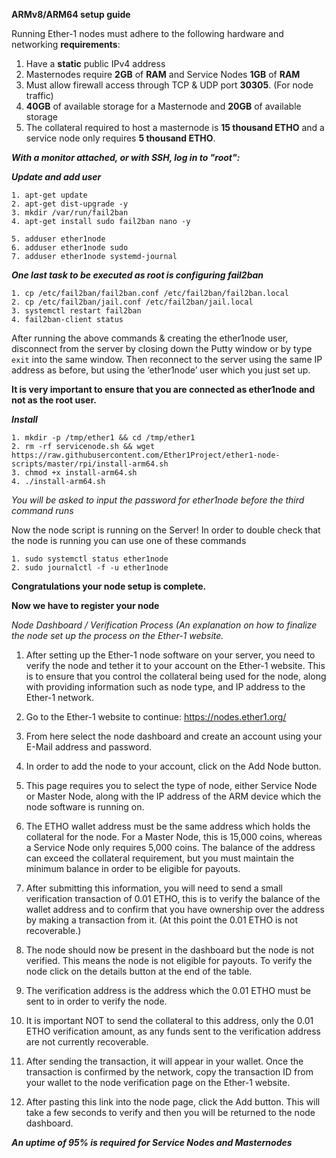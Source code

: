 **ARMv8/ARM64 setup guide**

Running Ether-1 nodes must adhere to the following hardware and networking **requirements**:
	
1. Have a **static** public IPv4 address
2. Masternodes require **2GB** of **RAM** and Service Nodes **1GB** of **RAM**
3. Must allow firewall access through TCP & UDP port **30305**. (For node traffic)
4. **40GB** of available storage for a Masternode and **20GB** of available storage
5. The collateral required to host a masternode is **15 thousand ETHO** and a service node only requires **5 thousand ETHO**.


***With a monitor attached, or with SSH, log in to "root":***
	

***Update and add user***

	1. apt-get update
	2. apt-get dist-upgrade -y
	3. mkdir /var/run/fail2ban
 	4. apt-get install sudo fail2ban nano -y
  
	5. adduser ether1node
	6. adduser ether1node sudo
	7. adduser ether1node systemd-journal

***One last task to be executed as root is configuring fail2ban***

	1. cp /etc/fail2ban/fail2ban.conf /etc/fail2ban/fail2ban.local
	2. cp /etc/fail2ban/jail.conf /etc/fail2ban/jail.local
	3. systemctl restart fail2ban
	4. fail2ban-client status

After running the above commands & creating the ether1node user, disconnect from the server by closing down the Putty window or by type `exit` into the same window. Then reconnect to the server using the same IP address as before, but using the ‘ether1node’ user which you just set up.

**It is very important to ensure that you are connected as ether1node and not as the root user.**



***Install***

	1. mkdir -p /tmp/ether1 && cd /tmp/ether1
	2. rm -rf servicenode.sh && wget https://raw.githubusercontent.com/Ether1Project/ether1-node-scripts/master/rpi/install-arm64.sh
	3. chmod +x install-arm64.sh
	4. ./install-arm64.sh

*You will be asked to input the password for ether1node before the third command runs*

Now the node script is running on the Server! In order to double check that the node is running you can use one of these commands

	1. sudo systemctl status ether1node
	2. sudo journalctl -f -u ether1node
 
**Congratulations your node setup is complete.**

**Now we have to register your node** 

*Node Dashboard / Verification Process (An explanation on how to finalize the node set up the process on the Ether-1 website.*

1. After setting up the Ether-1 node software on your server, you need to verify the node and tether it to your account on the Ether-1 website. This is to ensure that you control the collateral being used for the node, along with providing information such as node type, and IP address to the Ether-1 network. 

2. Go to the Ether-1 website to continue: https://nodes.ether1.org/

3. From here select the node dashboard and create an account using your E-Mail address and password.

4. In order to add the node to your account, click on the Add Node button. 

5. This page requires you to select the type of node, either Service Node or Master Node, along with the IP address of the ARM device which the node software is running on.

6. The ETHO wallet address must be the same address which holds the collateral for the node. For a Master Node, this is 15,000 coins, whereas a Service Node only requires 5,000 coins. The balance of the address can exceed the collateral requirement, but you must maintain the minimum balance in order to be eligible for payouts.

7. After submitting this information, you will need to send a small verification transaction of 0.01 ETHO, this is to verify the balance of the wallet address and to confirm that you have ownership over the address by making a transaction from it. (At this point the 0.01 ETHO is not recoverable.)

8. The node should now be present in the dashboard but the node is not verified. This means the node is not eligible for payouts. To verify the node click on the details button at the end of the table.

9. The verification address is the address which the 0.01 ETHO must be sent to in order to verify the node.

10. It is  important NOT to send the collateral to this address, only the 0.01 ETHO verification amount, as any funds sent to the verification address are not currently recoverable.

11. After sending the transaction, it will appear in your wallet. Once the transaction is confirmed by the network, copy the transaction ID from your wallet to the node verification page on the Ether-1 website.

12. After pasting this link into the node page, click the Add button. This will take a few seconds to verify and then you will be returned to the node dashboard.

***An uptime of 95% is required for Service Nodes and Masternodes***
